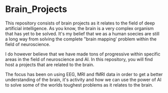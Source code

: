 # Brain_Projects
This repository consists of brain projects as it relates to the field of deep artificial intelligence.
As you know, the brain is a very complex organism that has yet to be solved. It's my belief that we as a human soecies are still a long way from solving the complete "brain mapping' problem within the field of neuroscience.

I do however believe that we have made tons of progressive within specific areas in the field of neuroscience and AI.
In this repository, you will find host a projects that are related to the brain.

The focus has been on using EEG, MRI and fMRI data in order to get a better understanding of the brain, it's activity and how we can use the power of AI to solve some of the worlds toughest problems as it relates to the brain.
